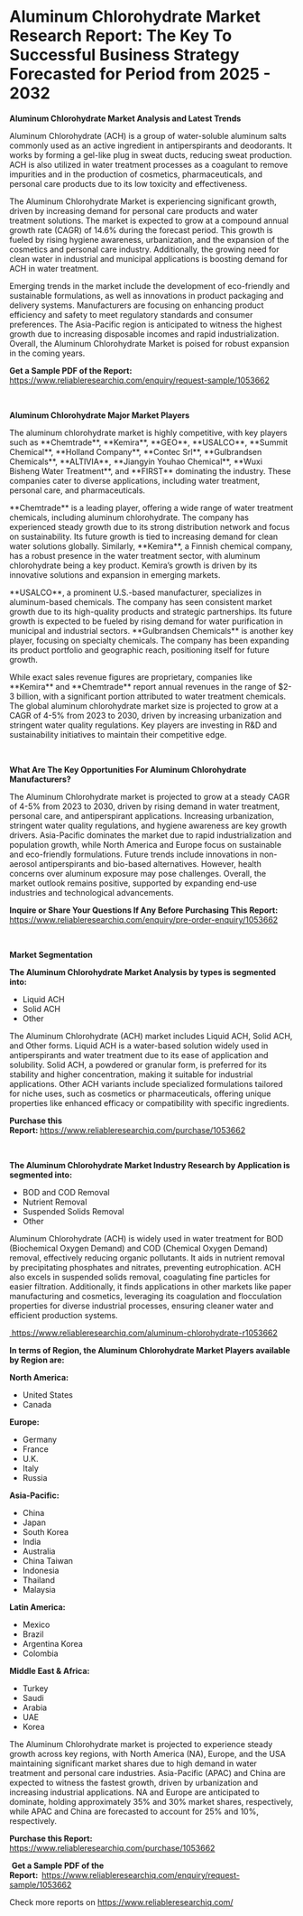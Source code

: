 <p><h1>Aluminum Chlorohydrate Market Research Report: The Key To Successful Business Strategy Forecasted for Period from 2025 - 2032</h1></p><p><strong>Aluminum Chlorohydrate Market Analysis and Latest Trends</strong></p>
<p><p>Aluminum Chlorohydrate (ACH) is a group of water-soluble aluminum salts commonly used as an active ingredient in antiperspirants and deodorants. It works by forming a gel-like plug in sweat ducts, reducing sweat production. ACH is also utilized in water treatment processes as a coagulant to remove impurities and in the production of cosmetics, pharmaceuticals, and personal care products due to its low toxicity and effectiveness.</p><p>The Aluminum Chlorohydrate Market is experiencing significant growth, driven by increasing demand for personal care products and water treatment solutions. The market is expected to grow at a compound annual growth rate (CAGR) of 14.6% during the forecast period. This growth is fueled by rising hygiene awareness, urbanization, and the expansion of the cosmetics and personal care industry. Additionally, the growing need for clean water in industrial and municipal applications is boosting demand for ACH in water treatment.</p><p>Emerging trends in the market include the development of eco-friendly and sustainable formulations, as well as innovations in product packaging and delivery systems. Manufacturers are focusing on enhancing product efficiency and safety to meet regulatory standards and consumer preferences. The Asia-Pacific region is anticipated to witness the highest growth due to increasing disposable incomes and rapid industrialization. Overall, the Aluminum Chlorohydrate Market is poised for robust expansion in the coming years.</p></p>
<p><strong>Get a Sample PDF of the Report:&nbsp;</strong> <a href="https://www.reliableresearchiq.com/enquiry/request-sample/1053662?utm_campaign=1170&utm_medium=2&utm_source=Github&utm_content=ia&utm_term=24012025&utm_id=aluminum-chlorohydrate">https://www.reliableresearchiq.com/enquiry/request-sample/1053662</a></p>
<p>&nbsp;</p>
<p><strong>Aluminum Chlorohydrate Major Market Players</strong></p>
<p><p>The aluminum chlorohydrate market is highly competitive, with key players such as **Chemtrade**, **Kemira**, **GEO**, **USALCO**, **Summit Chemical**, **Holland Company**, **Contec Srl**, **Gulbrandsen Chemicals**, **ALTIVIA**, **Jiangyin Youhao Chemical**, **Wuxi Bisheng Water Treatment**, and **FIRST** dominating the industry. These companies cater to diverse applications, including water treatment, personal care, and pharmaceuticals.</p><p>**Chemtrade** is a leading player, offering a wide range of water treatment chemicals, including aluminum chlorohydrate. The company has experienced steady growth due to its strong distribution network and focus on sustainability. Its future growth is tied to increasing demand for clean water solutions globally. Similarly, **Kemira**, a Finnish chemical company, has a robust presence in the water treatment sector, with aluminum chlorohydrate being a key product. Kemira’s growth is driven by its innovative solutions and expansion in emerging markets.</p><p>**USALCO**, a prominent U.S.-based manufacturer, specializes in aluminum-based chemicals. The company has seen consistent market growth due to its high-quality products and strategic partnerships. Its future growth is expected to be fueled by rising demand for water purification in municipal and industrial sectors. **Gulbrandsen Chemicals** is another key player, focusing on specialty chemicals. The company has been expanding its product portfolio and geographic reach, positioning itself for future growth.</p><p>While exact sales revenue figures are proprietary, companies like **Kemira** and **Chemtrade** report annual revenues in the range of $2-3 billion, with a significant portion attributed to water treatment chemicals. The global aluminum chlorohydrate market size is projected to grow at a CAGR of 4-5% from 2023 to 2030, driven by increasing urbanization and stringent water quality regulations. Key players are investing in R&D and sustainability initiatives to maintain their competitive edge.</p></p>
<p>&nbsp;</p>
<p><strong>What Are The Key Opportunities For Aluminum Chlorohydrate Manufacturers?</strong></p>
<p><p>The Aluminum Chlorohydrate market is projected to grow at a steady CAGR of 4-5% from 2023 to 2030, driven by rising demand in water treatment, personal care, and antiperspirant applications. Increasing urbanization, stringent water quality regulations, and hygiene awareness are key growth drivers. Asia-Pacific dominates the market due to rapid industrialization and population growth, while North America and Europe focus on sustainable and eco-friendly formulations. Future trends include innovations in non-aerosol antiperspirants and bio-based alternatives. However, health concerns over aluminum exposure may pose challenges. Overall, the market outlook remains positive, supported by expanding end-use industries and technological advancements.</p></p>
<p><strong>Inquire or Share Your Questions If Any Before Purchasing This Report:</strong> <a href="https://www.reliableresearchiq.com/enquiry/pre-order-enquiry/1053662?utm_campaign=1170&utm_medium=2&utm_source=Github&utm_content=ia&utm_term=24012025&utm_id=aluminum-chlorohydrate">https://www.reliableresearchiq.com/enquiry/pre-order-enquiry/1053662</a></p>
<p>&nbsp;</p>
<p><strong>Market Segmentation</strong></p>
<p><strong>The Aluminum Chlorohydrate Market Analysis by types is segmented into:</strong></p>
<p><ul><li>Liquid ACH</li><li>Solid ACH</li><li>Other</li></ul></p>
<p><p>The Aluminum Chlorohydrate (ACH) market includes Liquid ACH, Solid ACH, and Other forms. Liquid ACH is a water-based solution widely used in antiperspirants and water treatment due to its ease of application and solubility. Solid ACH, a powdered or granular form, is preferred for its stability and higher concentration, making it suitable for industrial applications. Other ACH variants include specialized formulations tailored for niche uses, such as cosmetics or pharmaceuticals, offering unique properties like enhanced efficacy or compatibility with specific ingredients.</p></p>
<p><strong>Purchase this Report:&nbsp;</strong><a href="https://www.reliableresearchiq.com/purchase/1053662?utm_campaign=1170&utm_medium=2&utm_source=Github&utm_content=ia&utm_term=24012025&utm_id=aluminum-chlorohydrate">https://www.reliableresearchiq.com/purchase/1053662</a></p>
<p>&nbsp;</p>
<p><strong>The Aluminum Chlorohydrate Market Industry Research by Application is segmented into:</strong></p>
<p><ul><li>BOD and COD Removal</li><li>Nutrient Removal</li><li>Suspended Solids Removal</li><li>Other</li></ul></p>
<p><p>Aluminum Chlorohydrate (ACH) is widely used in water treatment for BOD (Biochemical Oxygen Demand) and COD (Chemical Oxygen Demand) removal, effectively reducing organic pollutants. It aids in nutrient removal by precipitating phosphates and nitrates, preventing eutrophication. ACH also excels in suspended solids removal, coagulating fine particles for easier filtration. Additionally, it finds applications in other markets like paper manufacturing and cosmetics, leveraging its coagulation and flocculation properties for diverse industrial processes, ensuring cleaner water and efficient production systems.</p></p>
<p><a href="https://www.reliableresearchiq.com/aluminum-chlorohydrate-r1053662?utm_campaign=1170&utm_medium=2&utm_source=Github&utm_content=ia&utm_term=24012025&utm_id=aluminum-chlorohydrate">&nbsp;https://www.reliableresearchiq.com/aluminum-chlorohydrate-r1053662</a></p>
<p><strong>In terms of Region, the Aluminum Chlorohydrate Market Players available by Region are:</strong></p>
<p>
    <p> <strong> North America: </strong>
        <ul>
            <li>United States</li>
            <li>Canada</li>
        </ul>
        </p> 
    <p> <strong> Europe: </strong>
        <ul>
            <li>Germany</li>
            <li>France</li>
            <li>U.K.</li>
            <li>Italy</li>
            <li>Russia</li>
        </ul>
        </p> 
    <p> <strong> Asia-Pacific: </strong>
        <ul>
            <li>China</li>
            <li>Japan</li>
            <li>South Korea</li>
            <li>India</li>
            <li>Australia</li>
            <li>China Taiwan</li>
            <li>Indonesia</li>
            <li>Thailand</li>
            <li>Malaysia</li>
        </ul>
        </p> 
    <p> <strong> Latin America: </strong>
        <ul>
            <li>Mexico</li>
            <li>Brazil</li>
            <li>Argentina Korea</li>
            <li>Colombia</li>
        </ul>
        </p> 
    <p> <strong> Middle East & Africa: </strong>
        <ul>
            <li>Turkey</li>
            <li>Saudi</li>
            <li>Arabia</li>
            <li>UAE</li>
            <li>Korea</li>
        </ul>
    </p>
    </p>
<p><p>The Aluminum Chlorohydrate market is projected to experience steady growth across key regions, with North America (NA), Europe, and the USA maintaining significant market shares due to high demand in water treatment and personal care industries. Asia-Pacific (APAC) and China are expected to witness the fastest growth, driven by urbanization and increasing industrial applications. NA and Europe are anticipated to dominate, holding approximately 35% and 30% market shares, respectively, while APAC and China are forecasted to account for 25% and 10%, respectively.</p></p>
<p><strong>Purchase this Report: </strong><a href="https://www.reliableresearchiq.com/purchase/1053662?utm_campaign=1170&utm_medium=2&utm_source=Github&utm_content=ia&utm_term=24012025&utm_id=aluminum-chlorohydrate">https://www.reliableresearchiq.com/purchase/1053662</a></p>
<p>&nbsp;<strong>Get a Sample PDF of the Report:&nbsp;&nbsp;</strong><a href="https://www.reliableresearchiq.com/enquiry/request-sample/1053662?utm_campaign=1170&utm_medium=2&utm_source=Github&utm_content=ia&utm_term=24012025&utm_id=aluminum-chlorohydrate">https://www.reliableresearchiq.com/enquiry/request-sample/1053662</a></p>
<p><strong></strong></p>
<p>Check more reports on <a href="https://www.reliableresearchiq.com/?utm_campaign=1170&utm_medium=2&utm_source=Github&utm_content=ia&utm_term=24012025&utm_id=aluminum-chlorohydrate">https://www.reliableresearchiq.com/</a></p>